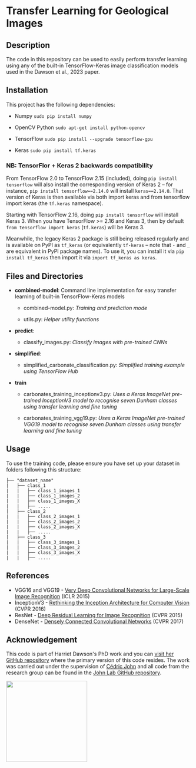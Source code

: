 # Transfer Learning for Geological Images

## Description
The code in this repository can be used to easily perform transfer learning using any of the built-in TensorFlow-Keras image classification models used in the Dawson et al., 2023 paper.

## Installation
This project has the following dependencies:

- Numpy `sudo pip install numpy`

- OpenCV Python `sudo apt-get install python-opencv`

- TensorFlow `sudo pip install --upgrade tensorflow-gpu`

- Keras `sudo pip install tf.keras` 

### NB: TensorFlor + Keras 2 backwards compatibility

From TensorFlow 2.0 to TensorFlow 2.15 (included), doing `pip install tensorflow` will also install the corresponding version of Keras 2 – for instance, `pip install tensorflow==2.14.0` will install `keras==2.14.0`. That version of Keras is then available via both import keras and from tensorflow import keras (the `tf.keras` namespace).

Starting with TensorFlow 2.16, doing `pip install tensorflow` will install Keras 3. When you have TensorFlow >= 2.16 and Keras 3, then by default `from tensorflow import keras` (`tf.keras`) will be Keras 3.

Meanwhile, the legacy Keras 2 package is still being released regularly and is available on PyPI as `tf_keras` (or equivalently `tf-keras` – note that `-` and `_` are equivalent in PyPI package names). To use it, you can install it via `pip install tf_keras` then import it via `import tf_keras as keras`.


## Files and Directories

- **combined-model**: Command line implementation for easy transfer learning of built-in TensorFlow-Keras models
    - combined-model.py: *Training and prediction mode*

    - utils.py: *Helper utility functions*
 
- **predict**:
    - classify_images.py: *Classify images with pre-trained CNNs*

- **simplified**:
    - simplified_carbonate_classification.py: *Simplified training example using TensorFlow Hub*

- **train**
    - carbonates_training_inceptionv3.py: *Uses a Keras ImageNet pre-trained InceptionV3 model to recognise seven Dunham classes using transfer learning and fine tuning*
      
    - carbonates_training_vgg19.py: *Uses a Keras ImageNet pre-trained VGG19 model to recognise seven Dunham classes using transfer learning and fine tuning*


## Usage
To use the training code, please ensure you have set up your dataset in folders following this structure:

    ├── "dataset_name"                   
    |   ├── class_1
    |   |   ├── class_1_images_1
    |   |   ├── class_1_images_2
    |   |   ├── class_1_images_X
    |   |   ├── .....
    |   ├── class_2
    |   |   ├── class_2_images_1
    |   |   ├── class_2_images_2
    |   |   ├── class_2_images_X
    |   |   ├── .....
    |   ├── class_3
    |   |   ├── class_3_images_1
    |   |   ├── class_3_images_2
    |   |   ├── class_3_images_X
    |   |   ├── .....


## References

* VGG16 and VGG19 - [Very Deep Convolutional Networks for Large-Scale Image Recognition](https://arxiv.org/abs/1409.1556) (ICLR 2015)
* InceptionV3 - [Rethinking the Inception Architecture for Computer Vision](https://arxiv.org/abs/1512.00567) (CVPR 2016)
* ResNet - [Deep Residual Learning for Image Recognition](https://arxiv.org/abs/1512.03385) (CVPR 2015)
* DenseNet - [Densely Connected Convolutional Networks](https://arxiv.org/abs/1608.06993) (CVPR 2017)


## Acknowledgement
This code is part of Harriet Dawson's PhD work and you can [visit her GitHub repository](https://github.com/harrietldawson) where the primary version of this code resides. The work was carried out under the supervision of [Cédric John](https://github.com/cedricmjohn) and all code from the research group can be found in the [John Lab GitHub repository](https://github.com/johnlab-research).

<a href="https://www.john-lab.org">
<img src="https://www.john-lab.org/wp-content/uploads/2023/01/footer_small_logo.png" style="width:220px">
</a>
